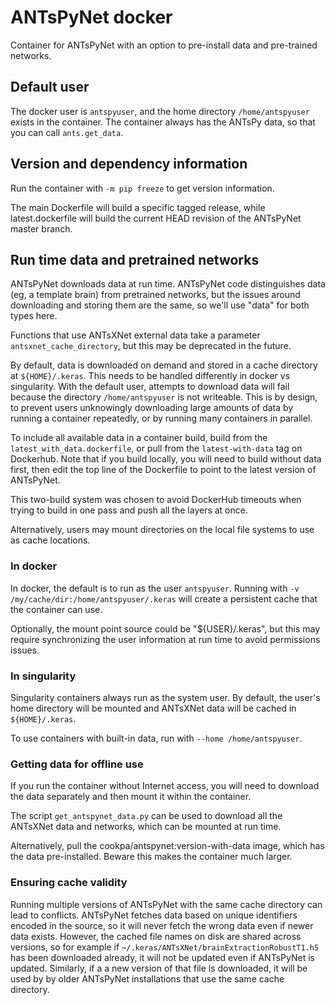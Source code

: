 # ANTsPyNet docker

Container for ANTsPyNet with an option to pre-install data and pre-trained networks.

## Default user

The docker user is `antspyuser`, and the home directory `/home/antspyuser` exists in the
container. The container always has the ANTsPy data, so that you can call `ants.get_data`.

## Version and dependency information

Run the container with `-m pip freeze` to get version information.

The main Dockerfile will build a specific tagged release, while
latest.dockerfile will build the current HEAD revision of the ANTsPyNet master
branch.


## Run time data and pretrained networks

ANTsPyNet downloads data at run time. ANTsPyNet code distinguishes data (eg, a
template brain) from pretrained networks, but the issues around downloading and
storing them are the same, so we'll use "data" for both types here.

Functions that use ANTsXNet external data take a parameter
`antsxnet_cache_directory`, but this may be deprecated in the future.

By default, data is downloaded on demand and stored in a cache directory at
`${HOME}/.keras`. This needs to be handled differently in docker vs singularity.
With the default user, attempts to download data will fail because the directory
`/home/antspyuser` is not writeable. This is by design, to prevent users unknowingly
downloading large amounts of data by running a container repeatedly, or by running many
containers in parallel.

To include all available data in a container build, build from the
`latest_with_data.dockerfile`, or pull from the `latest-with-data` tag on Dockerhub. Note
that if you build locally, you will need to build without data first, then edit the top
line of the Dockerfile to point to the latest version of ANTsPyNet.

This two-build system was chosen to avoid DockerHub timeouts when trying to build in one
pass and push all the layers at once.

Alternatively, users may mount directories on the local file systems to use as cache
locations.

### In docker

In docker, the default is to run as the user `antspyuser`. Running with `-v
/my/cache/dir:/home/antspyuser/.keras` will create a persistent cache that the
container can use.

Optionally, the mount point source could be "${USER}/.keras", but this may
require synchronizing the user information at run time to avoid permissions
issues.


### In singularity

Singularity containers always run as the system user. By default, the user's
home directory will be mounted and ANTsXNet data will be cached in
`${HOME}/.keras`.

To use containers with built-in data, run with `--home /home/antspyuser`.


### Getting data for offline use

If you run the container without Internet access, you will need to download the
data separately and then mount it within the container.

The script `get_antspynet_data.py` can be used to download all the ANTsXNet data
and networks, which can be mounted at run time.

Alternatively, pull the cookpa/antspynet:version-with-data image, which has the
data pre-installed. Beware this makes the container much larger.


### Ensuring cache validity ###

Running multiple versions of ANTsPyNet with the same cache directory can lead to
conflicts. ANTsPyNet fetches data based on unique identifiers encoded in the source, so it
will never fetch the wrong data even if newer data exists. However, the cached file names
on disk are shared across versions, so for example if
`~/.keras/ANTsXNet/brainExtractionRobustT1.h5` has been downloaded already, it will not be
updated even if ANTsPyNet is updated. Similarly, if a a new version of that file is
downloaded, it will be used by by older ANTsPyNet installations that use the same cache
directory.